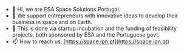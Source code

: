 - 👋 Hi, we are ESA Space Solutions Portugal.
- 👀 We support entrepreneurs with innovative ideas to develop their business in space and on Earth.
- 🌱 This is done via startup incubation and the funding of feasibility projects, both sponsored by ESA and the Portuguese govt.
- 📫 How to reach us: [https://space.ipn.pt](https://space.ipn.pt)

<!---
SpacePedroNunes/SpacePedroNunes is a ✨ special ✨ repository because its `README.md` (this file) appears on your GitHub profile.
You can click the Preview link to take a look at your changes.
--->
